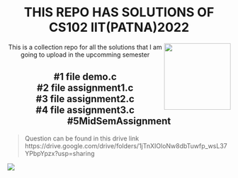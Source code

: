  <h1 align="center">THIS REPO HAS SOLUTIONS OF CS102 IIT(PATNA)2022</h1>
<img src="https://www.britefish.net/wp-content/uploads/2019/07/logo-c-1.png" height=150 align= "right">
<p align="center" >This is a collection repo for all the solutions that I am going to upload in the upcomming semester 
<h2 align="center" color= red> #1 file demo.c<br> #2 file assignment1.c <br>#3 file assignment2.c<br>#4 file assignment3.c #5MidSemAssignment</h1>
<blockquote>Question can be found in this drive link
https://drive.google.com/drive/folders/1jTnXIOloNw8dbTuwfp_wsL37YPbpYpzx?usp=sharing
 </blockquote>
<a href="https://hits.seeyoufarm.com"><img src="https://hits.seeyoufarm.com/api/count/incr/badge.svg?url=https%3A%2F%2Fgithub.com%2Fgjbae1212%2Fhit-counter&count_bg=%2379C83D&title_bg=%23555555&icon=&icon_color=%23E7E7E7&title=views&edge_flat=false"/></a>

